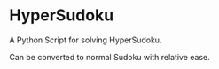 # HyperSudoku

A Python Script for solving HyperSudoku.

Can be converted to normal Sudoku with relative ease.